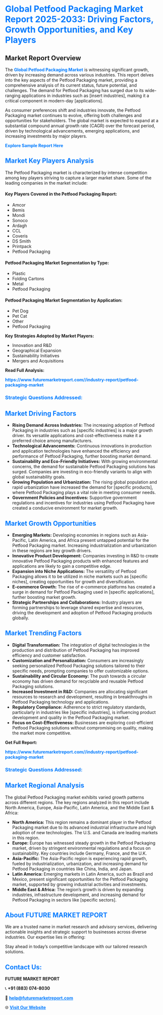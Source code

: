 <h1 style="color: #007BFF;">Global Petfood Packaging Market Report 2025-2033: Driving Factors, Growth Opportunities, and Key Players</h1>

<section id="overview">
<h2>Market Report Overview</h2>
<p>The <a href="https://www.futuremarketreport.com//industry-report/petfood-packaging-market" style="color: #007BFF; text-decoration: none;"><strong>Global Petfood Packaging Market</strong></a> is witnessing significant growth, driven by increasing demand across various industries. This report delves into the key aspects of the Petfood Packaging market, providing a comprehensive analysis of its current status, future potential, and challenges. The demand for Petfood Packaging has surged due to its wide-ranging applications in industries such as [insert industries], making it a critical component in modern-day [applications].</p>
<p>As consumer preferences shift and industries innovate, the Petfood Packaging market continues to evolve, offering both challenges and opportunities for stakeholders. The global market is expected to expand at a substantial compound annual growth rate (CAGR) over the forecast period, driven by technological advancements, emerging applications, and increasing investments by major players.</p>
</section>

<section id="overview">
<p><a href="https://www.futuremarketreport.com//request-sample/reportId=50930" style="color: #007BFF; text-decoration: none;"><strong>Explore Sample Report Here</strong></a></p>
</section>

<section id="key-players">
<h2 style="color: #007BFF;">Market Key Players Analysis</h2>
<p>The Petfood Packaging market is characterized by intense competition among key players striving to capture a larger market share. Some of the leading companies in the market include:</p>
<h4>Key Players Covered in the Petfood Packaging Report:</h4>
<ul><li>Amcor</li><li>Bemis</li><li>Mondi</li><li>Sonoco</li><li>Ardagh</li><li>CCL</li><li>Coveris</li><li>DS Smith</li><li>Printpack</li><li>Petfood Packaging</li></ul>
<h4>Petfood Packaging Market Segmentation by Type:</h4>
<ul><li>Plastic</li><li>Folding Cartons</li><li>Metal</li><li>Petfood Packaging</li></ul>

<h4>Petfood Packaging Market Segmentation by Application:</h4>
<ul><li>Pet Dog</li><li>Pet Cat</li><li>Other</li><li>Petfood Packaging</li></ul>
<p><strong>Key Strategies Adopted by Market Players:</strong></p>
<ul>
<li>Innovation and R&D</li>
<li>Geographical Expansion</li>
<li>Sustainability Initiatives</li>
<li>Mergers and Acquisitions</li>
</ul>
</section>

<section>
<p><strong>Read Full Analysis: </strong></p><a href="https://www.futuremarketreport.com//industry-report/petfood-packaging-market" style="color: #007BFF; text-decoration: none;"><strong>https://www.futuremarketreport.com//industry-report/petfood-packaging-market</strong></a>
<h3 style="color: #007BFF;">Strategic Questions Addressed:</h3>
</section>

<section id="driving-factors">
<h2 style="color: #007BFF;">Market Driving Factors</h2>
<ul>
<li><strong>Rising Demand Across Industries:</strong> The increasing adoption of Petfood Packaging in industries such as [specific industries] is a major growth driver. Its versatile applications and cost-effectiveness make it a preferred choice among manufacturers.</li>
<li><strong>Technological Advancements:</strong> Continuous innovations in production and application technologies have enhanced the efficiency and performance of Petfood Packaging, further boosting market demand.</li>
<li><strong>Sustainability and Eco-Friendly Initiatives:</strong> With growing environmental concerns, the demand for sustainable Petfood Packaging solutions has surged. Companies are investing in eco-friendly variants to align with global sustainability goals.</li>
<li><strong>Growing Population and Urbanization:</strong> The rising global population and rapid urbanization have increased the demand for [specific products], where Petfood Packaging plays a vital role in meeting consumer needs.</li>
<li><strong>Government Policies and Incentives:</strong> Supportive government regulations and incentives for industries using Petfood Packaging have created a conducive environment for market growth.</li>
</ul>
</section>

<section id="growth-opportunities">
<h2 style="color: #007BFF;">Market Growth Opportunities</h2>
<ul>
<li><strong>Emerging Markets:</strong> Developing economies in regions such as Asia-Pacific, Latin America, and Africa present untapped potential for the Petfood Packaging market. Increasing industrialization and urbanization in these regions are key growth drivers.</li>
<li><strong>Innovative Product Development:</strong> Companies investing in R&D to create innovative Petfood Packaging products with enhanced features and applications are likely to gain a competitive edge.</li>
<li><strong>Expansion into Niche Applications:</strong> The versatility of Petfood Packaging allows it to be utilized in niche markets such as [specific niches], creating opportunities for growth and diversification.</li>
<li><strong>E-commerce Growth:</strong> The rise of e-commerce platforms has created a surge in demand for Petfood Packaging used in [specific applications], further boosting market growth.</li>
<li><strong>Strategic Partnerships and Collaborations:</strong> Industry players are forming partnerships to leverage shared expertise and resources, driving the development and adoption of Petfood Packaging products globally.</li>
</ul>
</section>

<section id="trending-factors">
<h2 style="color: #007BFF;">Market Trending Factors</h2>
<ul>
<li><strong>Digital Transformation:</strong> The integration of digital technologies in the production and distribution of Petfood Packaging has improved efficiency and customer satisfaction.</li>
<li><strong>Customization and Personalization:</strong> Consumers are increasingly seeking personalized Petfood Packaging solutions tailored to their specific needs, prompting companies to offer customizable options.</li>
<li><strong>Sustainability and Circular Economy:</strong> The push towards a circular economy has driven demand for recyclable and reusable Petfood Packaging solutions.</li>
<li><strong>Increased Investment in R&D:</strong> Companies are allocating significant resources to research and development, resulting in breakthroughs in Petfood Packaging technology and applications.</li>
<li><strong>Regulatory Compliance:</strong> Adherence to strict regulatory standards, particularly in industries like [specific industries], is influencing product development and quality in the Petfood Packaging market.</li>
<li><strong>Focus on Cost-Effectiveness:</strong> Businesses are exploring cost-efficient Petfood Packaging solutions without compromising on quality, making the market more competitive.</li>
</ul>
</section>

<section>
<p><strong>Get Full Report: </strong></p><a href="https://www.futuremarketreport.com//industry-report/petfood-packaging-market" style="color: #007BFF; text-decoration: none;"><strong>https://www.futuremarketreport.com//industry-report/petfood-packaging-market</strong></a>
<h3 style="color: #007BFF;">Strategic Questions Addressed:</h3>
</section>


<section id="regional-analysis">
<h2 style="color: #007BFF;">Market Regional Analysis</h2>
<p>The global Petfood Packaging market exhibits varied growth patterns across different regions. The key regions analyzed in this report include North America, Europe, Asia-Pacific, Latin America, and the Middle East & Africa:</p>
<ul>
<li><strong>North America:</strong> This region remains a dominant player in the Petfood Packaging market due to its advanced industrial infrastructure and high adoption of new technologies. The U.S. and Canada are leading markets in this region.</li>
<li><strong>Europe:</strong> Europe has witnessed steady growth in the Petfood Packaging market, driven by stringent environmental regulations and a focus on sustainability. Key countries include Germany, France, and the U.K.</li>
<li><strong>Asia-Pacific:</strong> The Asia-Pacific region is experiencing rapid growth, fueled by industrialization, urbanization, and increasing demand for Petfood Packaging in countries like China, India, and Japan.</li>
<li><strong>Latin America:</strong> Emerging markets in Latin America, such as Brazil and Mexico, present significant opportunities for the Petfood Packaging market, supported by growing industrial activities and investments.</li>
<li><strong>Middle East & Africa:</strong> The region’s growth is driven by expanding industries, infrastructure development, and increasing demand for Petfood Packaging in sectors like [specific sectors].</li>
</ul>
</section>

<footer>
<h2 style="color: #007BFF;">About FUTURE MARKET REPORT</h2>
<p>We are a trusted name in market research and advisory services, delivering actionable insights and strategic support to businesses across diverse industries. Our expertise lies in offering:</p>

<p>Stay ahead in today’s competitive landscape with our tailored research solutions.</p>

<h2 style="color: #007BFF;">Contact Us:</h2>
<p><strong>FUTURE MARKET REPORT</strong></p>
<p>📞 <strong>+91 (883) 074-8030</strong></p>
<p>📧 <strong><a href="mailto:help@futuremarketreport.com" style="color: #007BFF;">help@futuremarketreport.com</a></strong></p>
<p>🌐 <strong><a href="https://www.futuremarketreport.com/" style="color: #007BFF;">Visit Our Website</a></strong></p>
</footer>